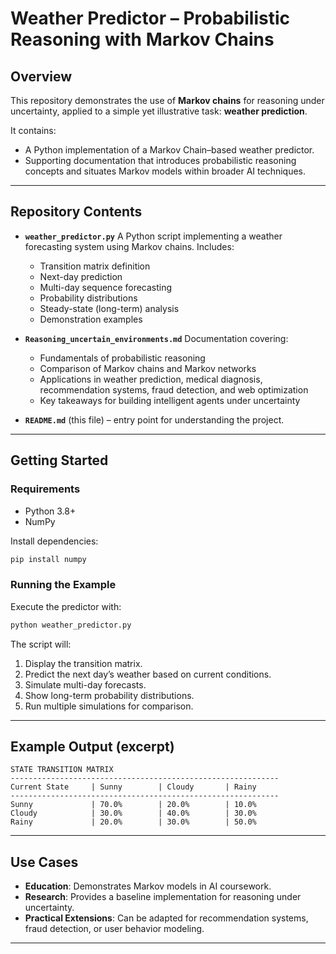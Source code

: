 # Weather Predictor – Probabilistic Reasoning with Markov Chains

## Overview

This repository demonstrates the use of **Markov chains** for reasoning under uncertainty, applied to a simple yet illustrative task: **weather prediction**.

It contains:

* A Python implementation of a Markov Chain–based weather predictor.
* Supporting documentation that introduces probabilistic reasoning concepts and situates Markov models within broader AI techniques.

---

## Repository Contents

* **`weather_predictor.py`**
  A Python script implementing a weather forecasting system using Markov chains. Includes:

  * Transition matrix definition
  * Next-day prediction
  * Multi-day sequence forecasting
  * Probability distributions
  * Steady-state (long-term) analysis
  * Demonstration examples

* **`Reasoning_uncertain_environments.md`**
  Documentation covering:

  * Fundamentals of probabilistic reasoning
  * Comparison of Markov chains and Markov networks
  * Applications in weather prediction, medical diagnosis, recommendation systems, fraud detection, and web optimization
  * Key takeaways for building intelligent agents under uncertainty

* **`README.md`**
  (this file) – entry point for understanding the project.

---

## Getting Started

### Requirements

* Python 3.8+
* NumPy

Install dependencies:

```bash
pip install numpy
```

### Running the Example

Execute the predictor with:

```bash
python weather_predictor.py
```

The script will:

1. Display the transition matrix.
2. Predict the next day’s weather based on current conditions.
3. Simulate multi-day forecasts.
4. Show long-term probability distributions.
5. Run multiple simulations for comparison.

---

## Example Output (excerpt)

```
STATE TRANSITION MATRIX
------------------------------------------------------------
Current State     | Sunny        | Cloudy       | Rainy
------------------------------------------------------------
Sunny             | 70.0%        | 20.0%        | 10.0%
Cloudy            | 30.0%        | 40.0%        | 30.0%
Rainy             | 20.0%        | 30.0%        | 50.0%
```

---

## Use Cases

* **Education**: Demonstrates Markov models in AI coursework.
* **Research**: Provides a baseline implementation for reasoning under uncertainty.
* **Practical Extensions**: Can be adapted for recommendation systems, fraud detection, or user behavior modeling.

---
